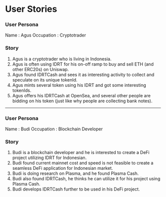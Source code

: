 # User Stories #

### User Persona ###
Name        : Agus
Occupation  : Cryptotrader

### Story ###
1. Agus is a cryptotrader who is living in Indonesia. 
2. Agus is often using IDRT for his on-off ramp to buy and sell ETH (and other ERC20s) on Uniswap.
3. Agus found IDRTCash and sees it as interesting activity to collect and speculate on its unique tokenId.
4. Agus mints several token using his IDRT and got some interesting tokenIds.
5. Agus offers his IDRTCash at OpenSea, and several other people are bidding on his token (just like why people are collecting bank notes).

---

### User Persona ###
Name        : Budi
Occupation  : Blockchain Developer

### Story ###
1. Budi is a blockchain developer and he is interested to create a DeFi project utilizing IDRT for Indonesian.
2. Budi found current mainnet cost and speed is not feasible to create a seamless DeFi application for Indonesian market.
3. Budi is doing research on Plasma, and he found Plasma Cash.
4. Budi also found IDRTCash, he thinks he can utilize it for his project using Plasma Cash.
5. Budi develops IDRTCash further to be used in his DeFi project.


